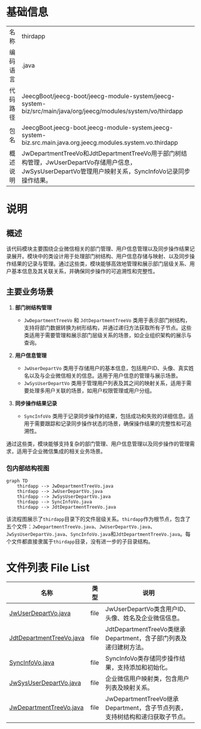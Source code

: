 # 基础信息

|      |      |
|------|------|
| 名称 | thirdapp |
| 编码语言 | .java |
| 代码路径 | JeecgBoot/jeecg-boot/jeecg-module-system/jeecg-system-biz/src/main/java/org/jeecg/modules/system/vo/thirdapp |
| 包名 | JeecgBoot.jeecg-boot.jeecg-module-system.jeecg-system-biz.src.main.java.org.jeecg.modules.system.vo.thirdapp |
| 概述说明 | JwDepartmentTreeVo和JdtDepartmentTreeVo用于部门树结构管理，JwUserDepartVo存储用户信息，JwSysUserDepartVo管理用户映射关系，SyncInfoVo记录同步操作结果。 |

# 说明

## 概述

该代码模块主要围绕企业微信相关的部门管理、用户信息管理以及同步操作结果记录展开。模块中的类设计用于处理部门树结构、用户信息存储与映射、以及同步操作结果的记录与管理。通过这些类，模块能够高效地管理和展示部门层级关系、用户基本信息及其关联关系，并确保同步操作的可追溯性和完整性。

## 主要业务场景

1. **部门树结构管理**  
   - `JwDepartmentTreeVo` 和 `JdtDepartmentTreeVo` 类用于表示部门树结构，支持将部门数据转换为树形结构，并通过递归方法获取所有子节点。这些类适用于需要管理和展示部门层级关系的场景，如企业组织架构的展示与查询。

2. **用户信息管理**  
   - `JwUserDepartVo` 类用于存储用户的基本信息，包括用户ID、头像、真实姓名以及与企业微信相关的信息。适用于用户信息的管理与展示场景。
   - `JwSysUserDepartVo` 类用于管理用户列表及其之间的映射关系，适用于需要处理多用户关联的场景，如用户权限管理或用户分组。

3. **同步操作结果记录**  
   - `SyncInfoVo` 类用于记录同步操作的结果，包括成功和失败的详细信息。适用于需要跟踪和记录同步操作状态的场景，确保操作结果的完整性和可追溯性。

通过这些类，模块能够支持复杂的部门管理、用户信息管理以及同步操作的管理需求，适用于企业微信集成的相关业务场景。


### 包内部结构视图

```mermaid
graph TD
    thirdapp --> JwDepartmentTreeVo.java
    thirdapp --> JwUserDepartVo.java
    thirdapp --> JwSysUserDepartVo.java
    thirdapp --> SyncInfoVo.java
    thirdapp --> JdtDepartmentTreeVo.java
```

该流程图展示了`thirdapp`目录下的文件层级关系。`thirdapp`作为根节点，包含了五个文件：`JwDepartmentTreeVo.java`、`JwUserDepartVo.java`、`JwSysUserDepartVo.java`、`SyncInfoVo.java`和`JdtDepartmentTreeVo.java`。每个文件都直接隶属于`thirdapp`目录，没有进一步的子目录结构。

# 文件列表 File List

| 名称   | 类型  | 说明 |
|-------|------|-------------|
| [JwUserDepartVo.java](JwUserDepartVo.md) | file | JwUserDepartVo类含用户ID、头像、姓名及企业微信信息。 |
| [JdtDepartmentTreeVo.java](JdtDepartmentTreeVo.md) | file | JdtDepartmentTreeVo类继承Department，含子部门列表及递归建树方法。 |
| [SyncInfoVo.java](SyncInfoVo.md) | file | SyncInfoVo类存储同步操作结果，支持添加和初始化。 |
| [JwSysUserDepartVo.java](JwSysUserDepartVo.md) | file | 企业微信用户映射类，包含用户列表及映射关系。 |
| [JwDepartmentTreeVo.java](JwDepartmentTreeVo.md) | file | JwDepartmentTreeVo继承Department，含子节点列表，支持树结构和递归获取子节点。 |


